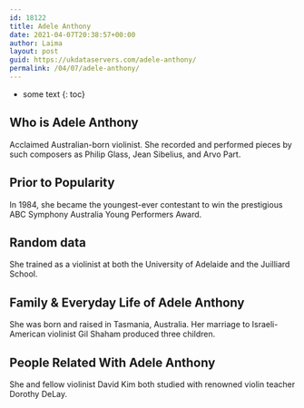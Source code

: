 ```yaml
---
id: 18122
title: Adele Anthony
date: 2021-04-07T20:38:57+00:00
author: Laima
layout: post
guid: https://ukdataservers.com/adele-anthony/
permalink: /04/07/adele-anthony/
---
```


* some text
{: toc}


## Who is Adele Anthony
                  
                  
                  
Acclaimed Australian-born violinist. She recorded and performed pieces by such composers as Philip Glass, Jean Sibelius, and Arvo Part.
                  
              
            
              
            
                
                
                
## Prior to Popularity
                  
                  
                  
In 1984, she became the youngest-ever contestant to win the prestigious ABC Symphony Australia Young Performers Award.
                  
              
            
              
            
                
                
                
## Random data
                  
                  
                  
She trained as a violinist at both the University of Adelaide and the Juilliard School.
                  
              
            
              
            
                
                
                
## Family & Everyday Life of Adele Anthony
                  
                  
                  
She was born and raised in Tasmania, Australia. Her marriage to Israeli-American violinist Gil Shaham produced three children.
                  
              
            
              
            
                
                
                
## People Related With Adele Anthony
                  
                  
                  
She and fellow violinist David Kim both studied with renowned violin teacher Dorothy DeLay.
                  
              
            
              
            
                
              
            
              
              
            
            
              
            
          
          
          